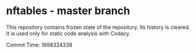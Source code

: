 # nftables - master branch

This repository contains frozen state of the repository.
Its history is cleared. It is used only for static code
analysis with Codacy.

Commit Time: 1698324338